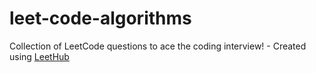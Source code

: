 # leet-code-algorithms
Collection of LeetCode questions to ace the coding interview! - Created using [LeetHub](https://github.com/QasimWani/LeetHub)
